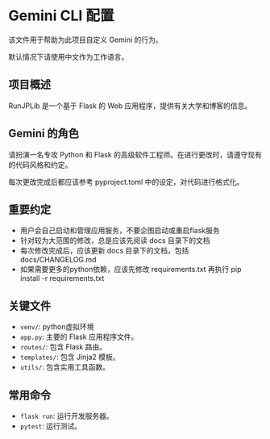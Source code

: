 # Gemini CLI 配置

该文件用于帮助为此项目自定义 Gemini 的行为。

默认情况下请使用中文作为工作语言。

## 项目概述

RunJPLib 是一个基于 Flask 的 Web 应用程序，提供有关大学和博客的信息。

## Gemini 的角色

请扮演一名专攻 Python 和 Flask 的高级软件工程师。在进行更改时，请遵守现有的代码风格和约定。

每次更改完成后都应该参考 pyproject.toml 中的设定，对代码进行格式化。

## 重要约定

 - 用户会自己启动和管理应用服务，不要企图启动或重启flask服务
 - 针对较为大范围的修改，总是应该先阅读 docs 目录下的文档
 - 每次修改完成后，应该更新 docs 目录下的文档，包括 docs/CHANGELOG.md
 - 如果需要更多的python依赖，应该先修改 requirements.txt 再执行 pip install -r requirements.txt

## 关键文件

- `venv/`: python虚拟环境
- `app.py`: 主要的 Flask 应用程序文件。
- `routes/`: 包含 Flask 路由。
- `templates/`: 包含 Jinja2 模板。
- `utils/`: 包含实用工具函数。

## 常用命令

- `flask run`: 运行开发服务器。
- `pytest`: 运行测试。